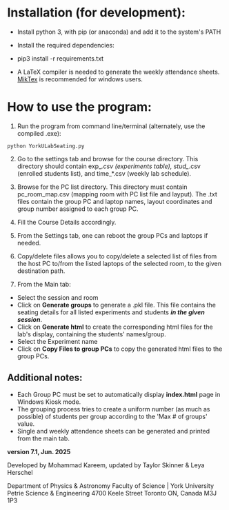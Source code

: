 # Installation (for development):
- Install python 3, with pip (or anaconda) and add it to the system's PATH
- Install the required dependencies:

- pip3 install -r requirements.txt
- A LaTeX compiler is needed to generate the weekly attendance sheets. [MikTex](https://miktex.org/download) is recommended for windows users.


# How to use the program:
1. Run the program from command line/terminal (alternately, use the compiled .exe):
```
python YorkULabSeating.py
```

2. Go to the settings tab and browse for the course directory. This directory should contain exp_*.csv (experiments table), stud_*.csv (enrolled students list), and time_*.csv (weekly lab schedule).

3. Browse for the PC list directory. This directory must contain pc_room_map.csv (mapping room with PC list file and layput). The .txt files contain the group PC and laptop names, layout coordinates and group number assigned to each group PC.

4. Fill the Course Details accordingly.

5. From the Settings tab, one can reboot the group PCs and laptops if needed.
   
7. Copy/delete files allows you to copy/delete a selected list of files from the host PC to/from the listed laptops of the selected room, to the given destination path.

8. From the Main tab:
- Select the session and room 
- Click on **Generate groups** to generate a .pkl file. This file contains the seating details for all listed experiments and students ***in the given session***.
- Click on **Generate html** to create the corresponding html files for the lab's display, containing the students' names/group.
- Select the Experiment name
- Click on **Copy Files to group PCs** to copy the generated html files to the group PCs. 
 
## Additional notes:

- Each Group PC must be set to automatically display **index.html** page in Windows Kiosk mode.
- The grouping process tries to create a uniform number (as much as possible) of students per group according to the 'Max # of groups' value.
- Single and weekly attendence sheets can be generated and printed from the main tab.


**version 7.1, Jun. 2025**

Developed by Mohammad Kareem, updated by Taylor Skinner & Leya Herschel

Department of Physics & Astronomy
Faculty of Science | York University
Petrie Science & Engineering
4700 Keele Street Toronto ON, Canada M3J 1P3


